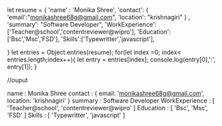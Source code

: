 let resume = {
    'name' : 'Monika Shree',
    'contact': {
        'email':"monikashree68g@gmail.com",
        'location': "krishnagiri"
        } ,
    'summary': "Software Developer",
    'WorkExperience': ['Teacher@school','contentreviewer@wipro'],
    'Education': ['Bsc','Msc','FSD'],
    'Skills':['Typewritter','javascript'],
   
 }
 let entries = Object.entries(resume);
 for(let index =0; index< entries.length;index++){
    let entry = entries[index];
    console.log(entry[0],':', entry[1]);
 }


 //ouput


 name : Monika Shree
contact : { email: 'monikashree68g@gmail.com', location: 'krishnagiri' }
summary : Software Developer
WorkExperience : [ 'Teacher@school', 'contentreviewer@wipro' ]
Education : [ 'Bsc', 'Msc', 'FSD' ]
Skills : [ 'Typewritter', 'javascript' ]